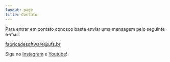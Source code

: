 ```yaml
---
layout: page
title: Contato
---
```


Para entrar em contato conosco basta enviar uma mensagem pelo seguinte e-mail:

[fabricadesoftware@ufs.br]

Siga no [Instagram] e [Youtube]!

[Youtube]: https://www.youtube.com/channel/UCYtIIE3fzgp5jAsSXousDLQ
[Instagram]: https://instagr.am/fabricadesoftwareufs
[fabricadesoftware@ufs.br]: mailto:fabricadesoftware@ufs.br

